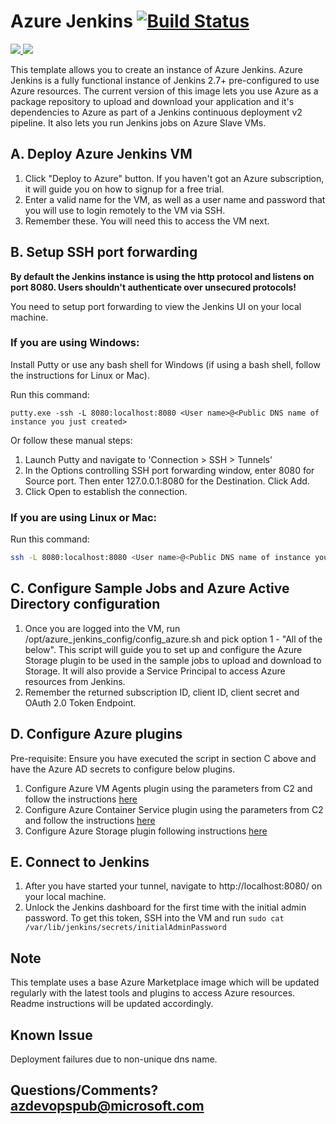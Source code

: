 # Azure Jenkins [![Build Status](http://devops-ci.westcentralus.cloudapp.azure.com/job/qs/job/azure-jenkins/badge/icon)](http://devops-ci.westcentralus.cloudapp.azure.com/blue/organizations/jenkins/qs%2Fazure-jenkins/activity)

<a href="https://portal.azure.com/#create/Microsoft.Template/uri/https%3A%2F%2Fraw.githubusercontent.com%2Fazure%2Fazure-quickstart-templates%2Fmaster%2Fazure-jenkins%2Fazuredeploy.json" target="_blank">
<img src="http://azuredeploy.net/deploybutton.png"/>
</a>
<a href="http://armviz.io/#/?load=https%3A%2F%2Fraw.githubusercontent.com%2Fazure%2Fazure-quickstart-templates%2Fmaster%2Fazure-jenkins%2Fazuredeploy.json" target="_blank">
<img src="http://armviz.io/visualizebutton.png"/>
</a>

This template allows you to create an instance of Azure Jenkins. Azure Jenkins is a fully functional instance of Jenkins 2.7+ pre-configured to use Azure resources. The current version of this image lets you use Azure as a package repository to upload and download your application and it's dependencies to Azure as part of a Jenkins continuous deployment v2 pipeline. It also lets you run Jenkins jobs on Azure Slave VMs.

## A. Deploy Azure Jenkins VM
1. Click "Deploy to Azure" button. If you haven't got an Azure subscription, it will guide you on how to signup for a free trial.
2. Enter a valid name for the VM, as well as a user name and password that you will use to login remotely to the VM via SSH.
3. Remember these. You will need this to access the VM next.

## B. Setup SSH port forwarding
**By default the Jenkins instance is using the http protocol and listens on port 8080. Users shouldn't authenticate over unsecured protocols!**

You need to setup port forwarding to view the Jenkins UI on your local machine.

### If you are using Windows:
Install Putty or use any bash shell for Windows (if using a bash shell, follow the instructions for Linux or Mac).

Run this command:
```
putty.exe -ssh -L 8080:localhost:8080 <User name>@<Public DNS name of instance you just created>
```

Or follow these manual steps:
1. Launch Putty and navigate to 'Connection > SSH > Tunnels'
1. In the Options controlling SSH port forwarding window, enter 8080 for Source port. Then enter 127.0.0.1:8080 for the Destination. Click Add.
1. Click Open to establish the connection.

### If you are using Linux or Mac:
Run this command:
```bash
ssh -L 8080:localhost:8080 <User name>@<Public DNS name of instance you just created>
```

## C. Configure Sample Jobs and Azure Active Directory configuration
1. Once you are logged into the VM, run /opt/azure_jenkins_config/config_azure.sh and pick option 1 - "All of the below". This script will guide you to set up and configure the Azure Storage plugin to be used in the sample jobs to upload and download to Storage.
It will also provide a Service Principal to access Azure resources from Jenkins.
2. Remember the returned subscription ID, client ID, client secret and OAuth 2.0 Token Endpoint.

## D. Configure Azure plugins
Pre-requisite: Ensure you have executed the script in section C above and have the Azure AD secrets to configure below plugins.

1. Configure Azure VM Agents plugin using the parameters from C2 and follow the instructions [here](https://github.com/jenkinsci/azure-vm-agents-plugin/)
2. Configure Azure Container Service plugin using the parameters from C2 and follow the instructions [here](https://github.com/Microsoft/azure-acs-plugin)
3. Configure Azure Storage plugin following instructions [here](https://github.com/arroyc/windows-azure-storage-plugin/)

## E. Connect to Jenkins

1. After you have started your tunnel, navigate to http://localhost:8080/ on your local machine.
1. Unlock the Jenkins dashboard for the first time with the initial admin password. To get this token, SSH into the VM and run `sudo cat /var/lib/jenkins/secrets/initialAdminPassword`

## Note
This template uses a base Azure Marketplace image which will be updated regularly with the latest tools and plugins to access Azure resources. Readme instructions will be updated accordingly.

## Known Issue
Deployment failures due to non-unique dns name.

## Questions/Comments? azdevopspub@microsoft.com